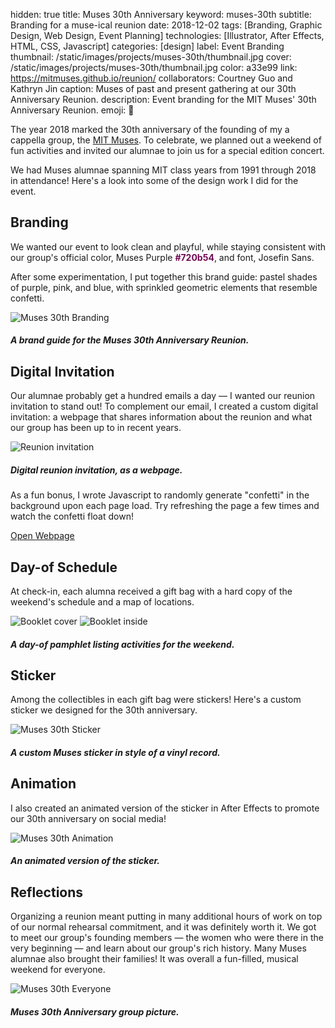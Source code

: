 hidden: true
title: Muses 30th Anniversary
keyword: muses-30th
subtitle: Branding for a muse-ical reunion
date: 2018-12-02
tags: [Branding, Graphic Design, Web Design, Event Planning]
technologies: [Illustrator, After Effects, HTML, CSS, Javascript]
categories: [design]
label: Event Branding
thumbnail: /static/images/projects/muses-30th/thumbnail.jpg
cover: /static/images/projects/muses-30th/thumbnail.jpg
color: a33e99
link: https://mitmuses.github.io/reunion/
collaborators: Courtney Guo and Kathryn Jin
caption: Muses of past and present gathering at our 30th Anniversary Reunion.
description: Event branding for the MIT Muses' 30th Anniversary Reunion.
emoji: 💜

The year 2018 marked the 30th anniversary of the founding of my a cappella group, the [MIT Muses](https://mitmuses.github.io). To celebrate, we planned out a weekend of fun activities and invited our alumnae to join us for a special edition concert.

We had Muses alumnae spanning MIT class years from 1991 through 2018 in attendance! Here's a look into some of the design work I did for the event.

## Branding

We wanted our event to look clean and playful, while staying consistent with our group's official color, Muses Purple <span style="color:#720b54">**#720b54**</span>, and font, Josefin Sans.

After some experimentation, I put together this brand guide: pastel shades of purple, pink, and blue, with sprinkled geometric elements that resemble confetti.

<div class="image-set" markdown="1">

![Muses 30th Branding](/static/images/projects/muses-30th/branding.png "Muses 30th Branding")

##### A brand guide for the Muses 30th Anniversary Reunion.

</div>

## Digital Invitation

Our alumnae probably get a hundred emails a day — I wanted our reunion invitation to stand out! To complement our email, I created a custom digital invitation: a webpage that shares information about the reunion and what our group has been up to in recent years.

<div class="image-set" markdown="1">

![Reunion invitation](/static/images/projects/muses-30th/invite.jpg "Reunion invitation")

##### Digital reunion invitation, as a webpage.

</div>

As a fun bonus, I wrote Javascript to randomly generate "confetti" in the background upon each page load. Try refreshing the page a few times and watch the confetti float down!

<a href="https://mitmuses.github.io/reunion/" class="button">
	Open Webpage <i class="fas fa-external-link-alt external-icon"></i>
</a>


## Day-of Schedule

At check-in, each alumna received a gift bag with a hard copy of the weekend's schedule and a map of locations.

<div class="image-set image-set-two" markdown="1">

![Booklet cover](/static/images/projects/muses-30th/booklet1.jpg "Booklet cover")
![Booklet inside](/static/images/projects/muses-30th/booklet2.jpg "Booklet inside")

##### A day-of pamphlet listing activities for the weekend.

</div>

## Sticker

Among the collectibles in each gift bag were stickers! Here's a custom sticker we designed for the 30th anniversary.

<div class="image-set image-set-three" markdown="1">

![Muses 30th Sticker](/static/images/projects/muses-30th/sticker.jpg "Muses 30th Sticker")

##### A custom Muses sticker in style of a vinyl record.

</div>

## Animation

I also created an animated version of the sticker in After Effects to promote our 30th anniversary on social media!

<div class="image-set image-set-two" markdown="1">

![Muses 30th Animation](/static/images/projects/muses-30th/spin.gif "Muses 30th Animation")

##### An animated version of the sticker.

</div>

## Reflections

Organizing a reunion meant putting in many additional hours of work on top of our normal rehearsal commitment, and it was definitely worth it. We got to meet our group's founding members — the women who were there in the very beginning — and learn about our group's rich history. Many Muses alumnae also brought their families! It was overall a fun-filled, musical weekend for everyone.

<div class="image-set" markdown="1">

![Muses 30th Everyone](/static/images/projects/muses-30th/everyone.jpg "Muses 30th Everyone")

##### Muses 30th Anniversary group picture.

</div>




